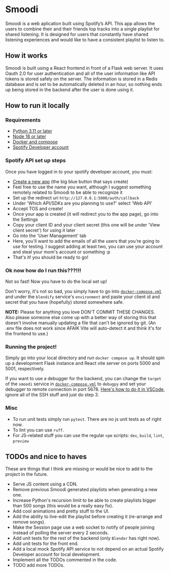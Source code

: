 # Smoodi
Smoodi is a web aplication built using Spotify’s API. This app allows the users to combine their and their friends top tracks into a single playlist for shared listening. It is designed for users that constantly have shared listening experiences and would like to have a consistent playlist to listen to.

## How it works
Smoodi is built using a React frontend in front of a Flask web server. It uses Oauth 2.0 for user authentication and all of the user information like API tokens is stored safely on the server. The information is stored in a Redis database and is set to be automatically deleted in an hour, so nothing ends up being stored in the backend after the user is done using it.

## How to run it locally
### Requirements
- [Python 3.11 or later](https://www.python.org/downloads/)
- [Node 18 or later](https://nodejs.org/en/download/package-manager)
- [Docker and compose](https://docs.docker.com/engine/install/)
- [Spotify Developer account](https://developer.spotify.com/)

### Spotify API set up steps
Once you have logged in to your spotify developer account, you must:
- [Create a new app](https://developer.spotify.com/dashboard/create) (the big blue button that says create)
- Feel free to use the name you want, although I suggest something remotely related to Smoodi to be able to recognize it
- Set up the redirect uri `http://127.0.0.1:5000/auth/callback`
- Under 'Which API/SDKs are you planning to use?' select 'Web API'
- Accept TOS and create!
- Once your app is created (it will redirect you to the app page), go into the Settings
- Copy your client ID and your client secret (this one will be under 'View client secret') for using it later
- Go into the 'User Management' tab
- Here, you'll want to add the emails of all the users that you're
going to use for testing. I suggest adding at least two, you can use your account and
steal your mom's account or something :p
- That's it! you should be ready to go!

### Ok now how do I run this???!!!
Not so fast! Now you have to do the local set up!

Don't worry, it's not so bad, you simply have to go into [`docker-compose.yml`](./docker-compose.yml) and under the `blendify` service's `environment` and paste your client id and secret that you have (hopefully) stored somewhere safe. 

**NOTE:** Please for anything you love DON'T COMMIT THESE CHANGES. Also please someone else come up with a better way of storing this that doesn't involve manually updating a file that can't be ignored by git. (An .env file does not work since AFAIK Vite will auto-detect it and think it's for the frontend to use.)

### Running the project!

Simply go into your local directory and run `docker compose up`.
It should spin up a development Flask instance and React vite server
on ports 5000 and 5001, respectively.

If you want to use a debugger for the backend, you can change the `target` of the `smoodi` service in [`docker-compose.yml`](./docker-compose.yml) to `debugpy` and set your debugger to remote connection in port 5678. [Here's how to do it in VSCode](https://code.visualstudio.com/docs/python/debugging#_remote-script-debugging-with-ssh), ignore all of the SSH stuff and just do step 3.

### Misc
- To run unit tests simply run `pytest`. There are no js unit tests as of right now.
- To lint you can use `ruff`.
- For JS-related stuff you can use the regular `npm` scripts: `dev`, `build`, `lint`, `preview`

## TODOs and nice to haves
These are things that I think are missing or would be nice to add to the project in the future.
- Serve JS content using a CDN.
- Remove previous Smoodi generated playlists when generating a new one.
- Increase Python's recursion limit to be able to create playlists bigger than 500 songs (this would be a really easy fix).
- Add cool animations and pretty stuff to the UI.
- Add the ability to live-edit the playlist before creating it (re-arrange and remove songs).
- Make the Session page use a web socket to notify of people joining instead of polling the server every 2 seconds.
- Add unit tests for the rest of the backend (only `Blender` has right now).
- Add unit tests for the front end.
- Add a local mock Spotify API service to not depend on an actual Spotify Developer account for local development.
- Implement all the TODOs commented in the code.
- TODO add more TODOs.